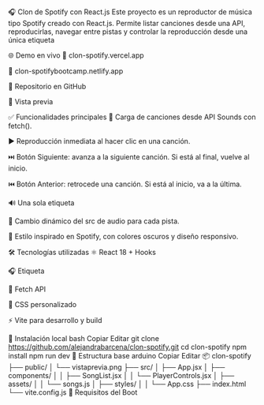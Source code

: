 🎧 Clon de Spotify con React.js
Este proyecto es un reproductor de música tipo Spotify creado con React.js. Permite listar canciones desde una API, reproducirlas, navegar entre pistas y controlar la reproducción desde una única etiqueta <audio>. Ideal para practicar manejo de APIs, useRef, y lógica de reproducción de audio en React.

🌐 Demo en vivo
🔗 clon-spotify.vercel.app

🔗 clon-spotifybootcamp.netlify.app

📁 Repositorio en GitHub

📸 Vista previa


✅ Funcionalidades principales
🔁 Carga de canciones desde API Sounds con fetch().

▶️ Reproducción inmediata al hacer clic en una canción.

⏭️ Botón Siguiente: avanza a la siguiente canción. Si está al final, vuelve al inicio.

⏮️ Botón Anterior: retrocede una canción. Si está al inicio, va a la última.

🔊 Una sola etiqueta <audio> en todo el proyecto, controlada con ref.

🔂 Cambio dinámico del src de audio para cada pista.

💚 Estilo inspirado en Spotify, con colores oscuros y diseño responsivo.

🛠️ Tecnologías utilizadas
⚛️ React 18 + Hooks

🎧 Etiqueta <audio> controlada con useRef

📡 Fetch API

🎨 CSS personalizado

⚡ Vite para desarrollo y build

🚀 Instalación local
bash
Copiar
Editar
git clone https://github.com/alejandrabarcena/clon-spotify.git
cd clon-spotify
npm install
npm run dev
📁 Estructura base
arduino
Copiar
Editar
📦 clon-spotify
├── public/
│   └── vistaprevia.png
├── src/
│   ├── App.jsx
│   ├── components/
│   │   ├── SongList.jsx
│   │   └── PlayerControls.jsx
│   ├── assets/
│   │   └── songs.js
│   ├── styles/
│   │   └── App.css
├── index.html
└── vite.config.js
📝 Requisitos del Boot
